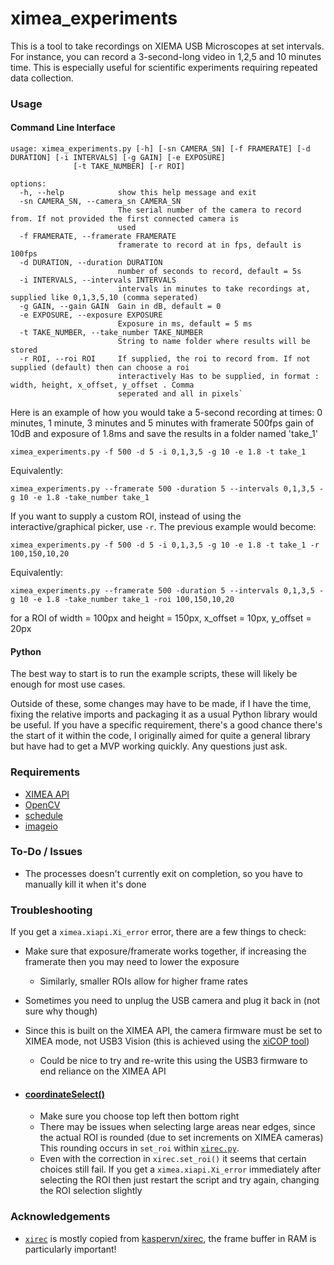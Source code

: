 # ximea_experiments
This is a tool to take recordings on XIEMA USB Microscopes at set intervals. 
For instance, you can record a 3-second-long video in 1,2,5 and 10 minutes time.
This is especially useful for scientific experiments requiring repeated data collection. 

### Usage

#### Command Line Interface

```
usage: ximea_experiments.py [-h] [-sn CAMERA_SN] [-f FRAMERATE] [-d DURATION] [-i INTERVALS] [-g GAIN] [-e EXPOSURE]
              [-t TAKE_NUMBER] [-r ROI]

options:
  -h, --help            show this help message and exit
  -sn CAMERA_SN, --camera_sn CAMERA_SN
                        The serial number of the camera to record from. If not provided the first connected camera is
                        used
  -f FRAMERATE, --framerate FRAMERATE
                        framerate to record at in fps, default is 100fps
  -d DURATION, --duration DURATION
                        number of seconds to record, default = 5s
  -i INTERVALS, --intervals INTERVALS
                        intervals in minutes to take recordings at, supplied like 0,1,3,5,10 (comma seperated)
  -g GAIN, --gain GAIN  Gain in dB, default = 0
  -e EXPOSURE, --exposure EXPOSURE
                        Exposure in ms, default = 5 ms
  -t TAKE_NUMBER, --take_number TAKE_NUMBER
                        String to name folder where results will be stored
  -r ROI, --roi ROI     If supplied, the roi to record from. If not supplied (default) then can choose a roi
                        interactively Has to be supplied, in format : width, height, x_offset, y_offset . Comma
                        seperated and all in pixels`
```
Here is an example of how you would take a 5-second recording at times: 0 minutes, 1 minute, 3 minutes and 5 minutes with 
framerate 500fps gain of 10dB and exposure of 1.8ms and save the results in a folder named 'take_1'

`ximea_experiments.py -f 500 -d 5 -i 0,1,3,5 -g 10 -e 1.8 -t take_1`

Equivalently:

`ximea_experiments.py --framerate 500 -duration 5 --intervals 0,1,3,5 -g 10 -e 1.8 -take_number take_1`

If you want to supply a custom ROI, instead of using the interactive/graphical picker, use `-r`. The previous example 
would become:

`ximea_experiments.py -f 500 -d 5 -i 0,1,3,5 -g 10 -e 1.8 -t take_1 -r 100,150,10,20`

Equivalently:

`ximea_experiments.py --framerate 500 -duration 5 --intervals 0,1,3,5 -g 10 -e 1.8 -take_number take_1 -roi 100,150,10,20`

for a ROI of width = 100px and height = 150px, x_offset = 10px, y_offset = 20px


#### Python 

The best way to start is to run the example scripts, these will likely be enough for most use cases.

Outside of these, some changes may have to be made, if I have the time, 
fixing the relative imports and packaging it as a usual Python library would be useful.
If you have a specific requirement, there's a good chance there's the start of it within the code, I originally aimed
for quite a general library but have had to get a MVP working quickly. Any questions just ask.

### Requirements
- [XIMEA API](https://www.ximea.com/support/wiki/apis/APIs)
- [OpenCV](https://pypi.org/project/opencv-python/)
- [schedule](https://pypi.org/project/schedule/) 
- [imageio](https://pypi.org/project/imageio/)

### To-Do / Issues
- The processes doesn't currently exit on completion, so you have to manually kill it when it's done

### Troubleshooting
If you get a `ximea.xiapi.Xi_error` error, there are a few things to check:
- Make sure that exposure/framerate works together, if increasing the framerate then 
you may need to lower the exposure
  - Similarly, smaller ROIs allow for higher frame rates
- Sometimes you need to unplug the USB camera and plug it back in (not sure why though)
- Since this is built on the XIMEA API, the camera firmware must be set to XIMEA mode, not USB3 Vision
(this is achieved using the [xiCOP tool](https://www.ximea.com/support/wiki/allprod/XiCOP))
  - Could be nice to try and re-write this using the USB3 firmware to end reliance on the XIMEA API

- #### [coordinateSelect()](ximea_experiments/coord_picker.py)
  - Make sure you choose top left then bottom right
  - There may be issues when selecting large areas near edges, since the actual ROI is rounded (due to set increments on 
  XIMEA cameras) This rounding occurs in `set_roi` within [`xirec.py`](ximea_experiments/xirec.py).
  - Even with the correction in `xirec.set_roi()` it seems that certain choices still fail. If you get a 
  `ximea.xiapi.Xi_error` immediately after selecting the ROI then just restart the script and try again, 
  changing the ROI selection slightly

### Acknowledgements
- [`xirec`](ximea_experiments/xirec.py) is mostly copied from [kaspervn/xirec](https://github.com/kaspervn/xirec), 
the frame buffer in RAM is particularly important! 
